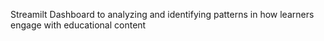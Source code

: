 Streamilt Dashboard to analyzing and identifying patterns in how learners engage with educational content
